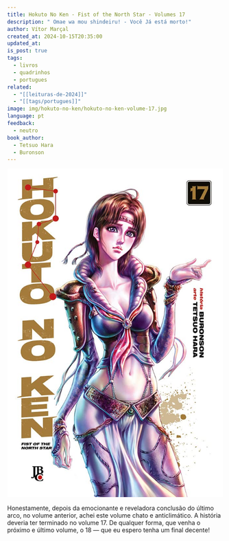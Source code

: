 ```yaml
---
title: Hokuto No Ken - Fist of the North Star - Volumes 17
description: " Omae wa mou shindeiru! - Você Já está morto!"
author: Vítor Marçal
created_at: 2024-10-15T20:35:00
updated_at: 
is_post: true
tags:
  - livros
  - quadrinhos
  - portugues
related:
  - "[[leituras-de-2024]]"
  - "[[tags/portugues]]"
image: img/hokuto-no-ken/hokuto-no-ken-volume-17.jpg
language: pt
feedback:
  - neutro
book_author:
  - Tetsuo Hara
  - Buronson
---
```


![hokuto-no-ken-volume-17](img/hokuto-no-ken/hokuto-no-ken-volume-17.jpg)

Honestamente, depois da emocionante e reveladora conclusão do último arco, no volume anterior, achei este volume chato e anticlimático. A história deveria ter terminado no volume 17. De qualquer forma, que venha o próximo e último volume, o 18 — que eu espero tenha um final decente!